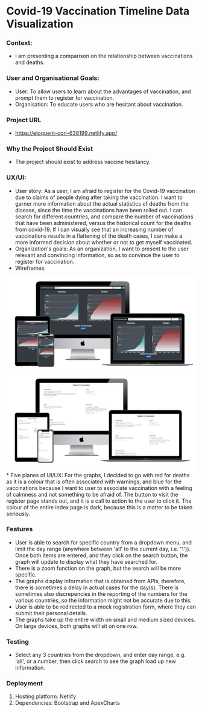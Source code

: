 # Covid-19 Vaccination Timeline Data Visualization

### Context:
* I am presenting a comparison on the relationship between vaccinations and deaths.

### User and Organisational Goals:
* User: To allow users to learn about the advantages of vaccination, and prompt them to register for vaccination.
* Organisation: To educate users who are hesitant about vaccination.

### Project URL
* https://eloquent-cori-638199.netlify.app/

### Why the Project Should Exist
* The project should exist to address vaccine hesitancy.

### UX/UI:
* User story: As a user, I am afraid to register for the Covid-19 vaccination due to claims of people dying after taking the vaccination. I want to garner more information about the actual statistics of deaths from the disease, since the time the vaccinations have been rolled out. I can search for different countries, and compare the number of vaccinations that have been administered, versus the historical count for the deaths from covid-19. If I can visually see that an increasing number of vaccinations results in a flattening of the death cases, I can make a more informed decision about whether or not to get myself vaccinated.
* Organization's goals: As an organization, I want to present to the user relevant and convincing information, so as to convince the user to register for vaccination.
* Wireframes:
<div class='container-fluid'>
<img src='mockups/mockup_index.JPG' class='img-fluid'>
<img src='mockups/mockup_form.JPG' class='img-fluid'>
</div>
* Five planes of UI/UX: For the graphs, I decided to go with red for deaths as it is a colour that is often associated with warnings, and blue for the vaccinations because I want to user to associate vaccination with a feeling of calmness and not something to be afraid of. The button to visit the register page stands out, and it is a call to action to the user to click it. The colour of the entire index page is dark, because this is a matter to be taken seriously.

### Features
* User is able to search for specific country from a dropdown menu, and limit the day range (anywhere between 'all' to the current day, i.e. '1')). Once both items are entered, and they click on the search button, the graph will update to display what they have searched for.
* There is a zoom function on the graph, but the search will be more specific.
* The graphs display information that is obtained from APIs, therefore, there is sometimes a delay in actual cases for the day(s). There is sometimes also discrepencies in the reporting of the numbers for the various countries, so the information might not be accurate due to this.
* User is able to be redirected to a mock registration form, where they can submit their personal details.
* The graphs take up the entire width on small and medium sized devices. On large devices, both graphs will sit on one row.

### Testing
* Select any 3 countries from the dropdown, and enter day range, e.g. 'all', or a number, then click search to see the graph load up new information.

### Deployment
1. Hosting platform: Netlify
2. Dependencies: Bootstrap and ApexCharts